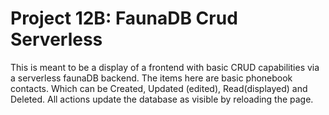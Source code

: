 # Project 12B: FaunaDB Crud Serverless

This is meant to be a display of a frontend with basic CRUD capabilities via a serverless faunaDB backend. The items here are basic phonebook contacts. Which can be Created, Updated (edited), Read(displayed) and Deleted. All actions update the database as visible by reloading the page.


